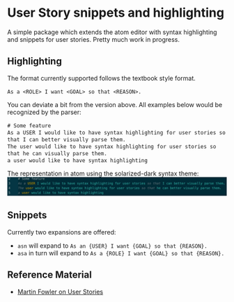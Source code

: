 # User Story snippets and highlighting

A simple package which extends the atom editor with syntax highlighting and snippets for user stories. Pretty much work in progress.

## Highlighting
The format currently supported follows the textbook style format.
```
As a <ROLE> I want <GOAL> so that <REASON>.
```

You can deviate a bit from the version above. All examples below would be recognized by the parser:

```
# Some feature
As a USER I would like to have syntax highlighting for user stories so that I can better visually parse them.
The user would like to have syntax highlighting for user stories so that he can visually parse them.
a user would like to have syntax highlighting
```

The representation in atom using the solarized-dark syntax theme:
![sample image](support/sample.jpg?raw=true)

## Snippets

Currently two expansions are offered:
- `asn` will expand to `As an {USER} I want {GOAL} so that {REASON}.`
- `asa` in turn will expand to `As a {ROLE} I want {GOAL} so that {REASON}.`

## Reference Material

- [Martin Fowler on User Stories](http://martinfowler.com/bliki/UserStory.html)
